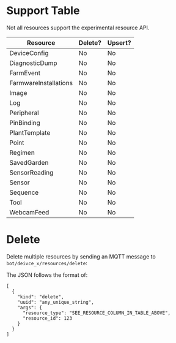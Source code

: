 # Support Table

Not all resources support the experimental resource API.

|Resource                |Delete?  |Upsert?  |
|------------------------|---------|---------|
| DeviceConfig           |No       |No       |
| DiagnosticDump         |No       |No       |
| FarmEvent              |No       |No       |
| FarmwareInstallations  |No       |No       |
| Image                  |No       |No       |
| Log                    |No       |No       |
| Peripheral             |No       |No       |
| PinBinding             |No       |No       |
| PlantTemplate          |No       |No       |
| Point                  |No       |No       |
| Regimen                |No       |No       |
| SavedGarden            |No       |No       |
| SensorReading          |No       |No       |
| Sensor                 |No       |No       |
| Sequence               |No       |No       |
| Tool                   |No       |No       |
| WebcamFeed             |No       |No       |

# Delete

Delete multiple resources by sending an MQTT message to `bot/deivce_x/resources/delete`:

The JSON follows the format of:

```
[
  {
    "kind": "delete",
    "uuid": "any_unique_string",
    "args": {
      "resource_type": "SEE_RESOURCE_COLUMN_IN_TABLE_ABOVE",
      "resource_id": 123
    }
  }
]
```
